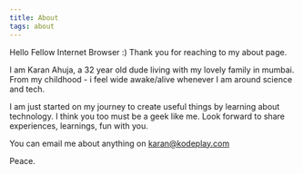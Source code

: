 ```yaml
---
title: About
tags: about
---
```

Hello Fellow Internet Browser :)
Thank you for reaching to my about page.

I am Karan Ahuja, a 32 year old dude living with my lovely family in mumbai.
From my childhood - i feel wide awake/alive whenever I am around science and tech.

I am just started on my journey to create useful things by learning about technology.
I think you too must be a geek like me.
Look forward to share experiences, learnings, fun with you.

You can email me about anything on karan@kodeplay.com

Peace.